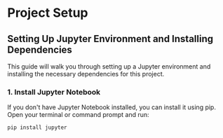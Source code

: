 # Project Setup

## Setting Up Jupyter Environment and Installing Dependencies

This guide will walk you through setting up a Jupyter environment and installing the necessary dependencies for this project.

### 1. Install Jupyter Notebook

If you don't have Jupyter Notebook installed, you can install it using pip. Open your terminal or command prompt and run:

```bash
pip install jupyter
